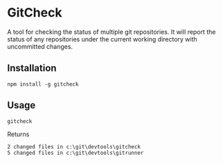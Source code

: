 # GitCheck

A tool for checking the status of multiple git repositories. It will report the status of any repositories under the current working directory with uncommitted changes.

## Installation

    npm install -g gitcheck

## Usage

    gitcheck

Returns

    2 changed files in c:\git\devtools\gitcheck
    5 changed files in c:\git\devtools\gitrunner